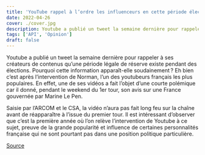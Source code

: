```yaml
---
title: 'YouTube rappel à l’ordre les influenceurs en cette période électorale'
date: 2022-04-26
cover: ./cover.jpg
description: Youtube a publié un tweet la semaine dernière pour rappeler à ses créateurs de contenus qu’une période légale de réserve existe pendant des élections.
tags: ['API', 'Opinion']
draft: false
---
```


Youtube a publié un tweet la semaine dernière pour rappeler à ses créateurs de contenus qu’une période légale de réserve existe pendant des élections. Pourquoi cette information apparaît-elle soudainement ? Eh bien c’est après l’intervention de Norman, l’un des youtubeurs français les plus populaires. En effet, une de ses vidéos a fait l’objet d’une courte polémique car il donné, pendant le weekend du 1er tour, son avis sur une France gouvernée par Marine Le Pen. 

Saisie par l’ARCOM et le CSA, la vidéo n’aura pas fait long feu sur la chaîne avant de réapparaître à l’issue du premier tour. Il est intéressant d’observer que c’est la première année où l’on relève l’intervention de Youtube à ce sujet, preuve de la grande popularité et influence de certaines personnalités française qui ne sont pourtant pas dans une position politique particulière. 

[Source](https://www.numerama.com/politique/932713-youtube-rappelle-aux-youtubeurs-quils-doivent-se-taire-les-week-ends-delection.html)
